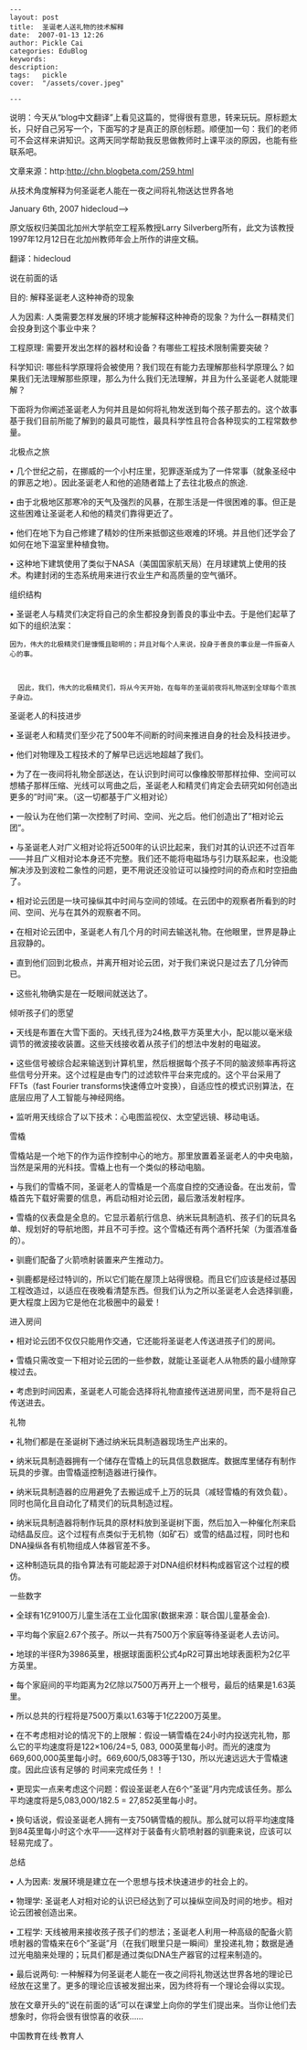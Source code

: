 
    ---
    layout: post  
    title:  圣诞老人送礼物的技术解释  
    date:  2007-01-13 12:26  
    author: Pickle Cai  
    categories: EduBlog  
    keywords: 
    description:   
    tags:	pickle   
    cover:  "/assets/cover.jpeg"  

    ---  
    
说明：今天从“blog中文翻译”上看见这篇的，觉得很有意思，转来玩玩。原标题太长，只好自己另写一个，下面写的才是真正的原创标题。顺便加一句：我们的老师可不会这样来讲知识。这两天同学帮助我反思做教师时上课平淡的原因，也能有些联系吧。

文章来源：http:http://chn.blogbeta.com/259.html

 

从技术角度解释为何圣诞老人能在一夜之间将礼物送达世界各地

January 6th, 2007 hidecloud-->

原文版权归美国北加州大学航空工程系教授Larry Silverberg所有，此文为该教授1997年12月12日在北加州教师年会上所作的讲座文稿。 



翻译：hidecloud





说在前面的话





目的: 解释圣诞老人这种神奇的现象



人为因素: 人类需要怎样发展的环境才能解释这种神奇的现象？为什么一群精灵们会投身到这个事业中来？



工程原理: 需要开发出怎样的器材和设备？有哪些工程技术限制需要突破？



科学知识: 哪些科学原理将会被使用？我们现在有能力去理解那些科学原理么？如果我们无法理解那些原理，那么为什么我们无法理解，并且为什么圣诞老人就能理解？   



下面将为你阐述圣诞老人为何并且是如何将礼物发送到每个孩子那去的。这个故事基于我们目前所能了解到的最具可能性，最具科学性且符合各种现实的工程常数参量。 



北极点之旅





•   几个世纪之前，在挪威的一个小村庄里，犯罪逐渐成为了一件常事（就象圣经中的罪恶之地）。因此圣诞老人和他的追随者踏上了去往北极点的旅途.



•   由于北极地区那寒冷的天气及强烈的风暴，在那生活是一件很困难的事。但正是这些困难让圣诞老人和他的精灵们靠得更近了。



•   他们在地下为自己修建了精妙的住所来抵御这些艰难的环境。并且他们还学会了如何在地下温室里种植食物。



•   这种地下建筑使用了类似于NASA（美国国家航天局）在月球建筑上使用的技术。构建封闭的生态系统用来进行农业生产和高质量的空气循环。



组织结构





•   圣诞老人与精灵们决定将自己的余生都投身到善良的事业中去。于是他们起草了如下的组织法案：



    因为，伟大的北极精灵们是慷慨且聪明的；并且对每个人来说，投身于善良的事业是一件振奋人心的事。



      因此，我们，伟大的北极精灵们，将从今天开始，在每年的圣诞前夜将礼物送到全球每个乖孩子身边。



圣诞老人的科技进步





•   圣诞老人和精灵们至少花了500年不间断的时间来推进自身的社会及科技进步。



•   他们对物理及工程技术的了解早已远远地超越了我们。



•   为了在一夜间将礼物全部送达，在认识到时间可以像橡胶带那样拉伸、空间可以想橘子那样压缩、光线可以弯曲之后，圣诞老人和精灵们肯定会去研究如何创造出更多的”时间”来。（这一切都基于广义相对论）



•   一般认为在他们第一次控制了时间、空间、光之后。他们创造出了”相对论云团”。



•   与圣诞老人对广义相对论将近500年的认识比起来，我们对其的认识还不过百年——并且广义相对论本身还不完整。我们还不能将电磁场与引力联系起来，也没能解决涉及到波粒二象性的问题，更不用说还没验证可以操控时间的奇点和时空扭曲了。



•   相对论云团是一块可操纵其中时间与空间的领域。在云团中的观察者所看到的时间、空间、光与在其外的观察者不同。



•   在相对论云团中，圣诞老人有几个月的时间去输送礼物。在他眼里，世界是静止且寂静的。



•   直到他们回到北极点，并离开相对论云团，对于我们来说只是过去了几分钟而已。



•   这些礼物确实是在一眨眼间就送达了。



倾听孩子们的愿望





•   天线是布置在大雪下面的。天线孔径为24格,数平方英里大小，配以能以毫米级调节的微波接收装置。这些天线接收着从孩子们的想法中发射的电磁波。



•   这些信号被综合起来输送到计算机里，然后根据每个孩子不同的脑波频率再将这些信号分开来。这个过程是由专门的过滤软件平台来完成的。这个平台采用了 FFTs（fast Fourier transforms快速傅立叶变换），自适应性的模式识别算法，在底层应用了人工智能与神经网络。



•   监听用天线综合了以下技术：心电图监视仪、太空望远镜、移动电话。



雪橇





雪橇站是一个地下的作为运作控制中心的地方。那里放置着圣诞老人的中央电脑，当然是采用的光科技。雪橇上也有一个类似的移动电脑。



•   与我们的雪橇不同，圣诞老人的雪橇是一个高度自控的交通设备。在出发前，雪橇首先下载好需要的信息，再启动相对论云团，最后激活发射程序。



•   雪橇的仪表盘是全息的。它显示着航行信息、纳米玩具制造机、孩子们的玩具名单、规划好的导航地图，并且不可手控。这个雪橇还有两个酒杯托架（为蛋酒准备的）。



•   驯鹿们配备了火箭喷射装置来产生推动力。



•   驯鹿都是经过特训的，所以它们能在屋顶上站得很稳。而且它们应该是经过基因工程改造过，以适应在夜晚看清楚东西。但我们认为之所以圣诞老人会选择驯鹿，更大程度上因为它是他在北极圈中的最爱！



进入房间





•   相对论云团不仅仅只能用作交通，它还能将圣诞老人传送进孩子们的房间。



•   雪橇只需改变一下相对论云团的一些参数，就能让圣诞老人从物质的最小缝隙穿梭过去。



•   考虑到时间因素，圣诞老人可能会选择将礼物直接传送进房间里，而不是将自己传送进去。



礼物





•   礼物们都是在圣诞树下通过纳米玩具制造器现场生产出来的。



•   纳米玩具制造器拥有一个储存在雪橇上的玩具信息数据库。数据库里储存有制作玩具的步骤。由雪橇遥控制造器进行操作。



•   纳米玩具制造器的应用避免了去搬运成千上万的玩具（减轻雪橇的有效负载）。同时也简化且自动化了精灵们的玩具制造过程。



•   纳米玩具制造器将制作玩具的原材料放到圣诞树下面，然后加入一种催化剂来启动结晶反应。这个过程有点类似于无机物（如矿石）或雪的结晶过程，同时也和DNA操纵各有机物组成人体器官差不多。



•   这种制造玩具的指令算法有可能起源于对DNA组织材料构成器官这个过程的模仿。 



一些数字





•   全球有1亿9100万儿童生活在工业化国家(数据来源：联合国儿童基金会).



•   平均每个家庭2.67个孩子。所以一共有7500万个家庭等待圣诞老人去访问。



•   地球的半径R为3986英里，根据球面面积公式4pR2可算出地球表面积为2亿平方英里。



•   每个家庭间的平均距离为2亿除以7500万再开上一个根号，最后的结果是1.63英里。



•   所以总共的行程将是7500万乘以1.63等于1亿2200万英里。



•   在不考虑相对论的情况下的上限解：假设一辆雪橇在24小时内投送完礼物，那么它的平均速度将是122×106/24=5, 083, 000英里每小时。而光的速度为669,600,000英里每小时。669,600/5,083等于130，所以光速远远大于雪橇速度。因此应该有足够的 时间来完成任务！！



•   更现实一点来考虑这个问题：假设圣诞老人在6个”圣诞”月内完成该任务。那么平均速度将是5,083,000/182.5 = 27,852英里每小时。



•   换句话说，假设圣诞老人拥有一支750辆雪橇的舰队。那么就可以将平均速度降到84英里每小时这个水平——这样对于装备有火箭喷射器的驯鹿来说，应该可以轻易完成了。 



总结





•   人为因素: 发展环境是建立在一个思想与技术快速进步的社会上的。



•   物理学: 圣诞老人对相对论的认识已经达到了可以操纵空间及时间的地步。相对论云团被创造出来。



•   工程学: 天线被用来接收孩子孩子们的想法；圣诞老人利用一种高级的配备火箭喷射器的雪橇来在6个”圣诞”月（在我们眼里只是一瞬间）里投递礼物；数据是通过光电脑来处理的；玩具们都是通过类似DNA生产器官的过程来制造的。



•   最后说两句: 一种解释为何圣诞老人能在一夜之间将礼物送达世界各地的理论已经放在这里了。更多的理论应该被发掘出来，因为终将有一个理论会得以实现。

                                                                         

放在文章开头的”说在前面的话”可以在课堂上向你的学生们提出来。当你让他们去想象时，你将会很有很惊喜的收获……



		    
 中国教育在线·教育人

